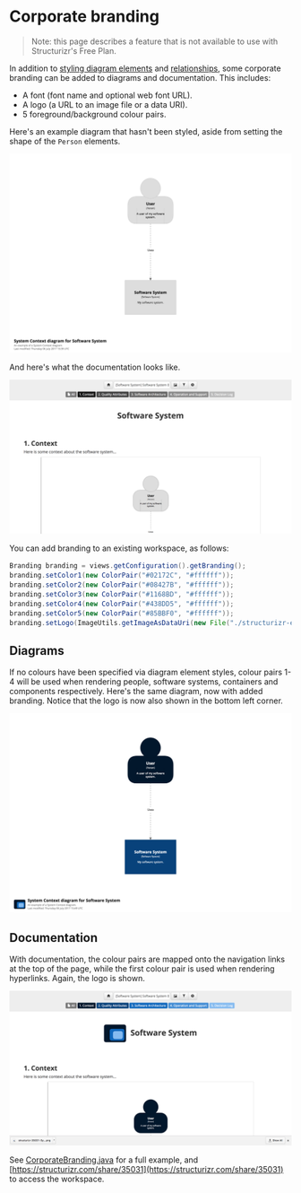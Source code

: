 # Corporate branding

> Note: this page describes a feature that is not available to use with Structurizr's Free Plan.

In addition to [styling diagram elements](styling-elements.md) and [relationships](styling-relationships.md), some corporate branding can be added to diagrams and documentation. This includes:

- A font (font name and optional web font URL).
- A logo (a URL to an image file or a data URI).
- 5 foreground/background colour pairs.

Here's an example diagram that hasn't been styled, aside from setting the shape of the ```Person``` elements.

![Unbranded diagram](images/corporate-branding-1.png)

And here's what the documentation looks like.

![Unbranded documentation](images/corporate-branding-2.png)

You can add branding to an existing workspace, as follows:

```java
Branding branding = views.getConfiguration().getBranding();
branding.setColor1(new ColorPair("#02172C", "#ffffff"));
branding.setColor2(new ColorPair("#08427B", "#ffffff"));
branding.setColor3(new ColorPair("#1168BD", "#ffffff"));
branding.setColor4(new ColorPair("#438DD5", "#ffffff"));
branding.setColor5(new ColorPair("#85BBF0", "#ffffff"));
branding.setLogo(ImageUtils.getImageAsDataUri(new File("./structurizr-examples/src/com/structurizr/example/core/structurizr.png")));
```

## Diagrams

If no colours have been specified via diagram element styles, colour pairs 1-4 will be used when rendering people, software systems, containers and components respectively.  Here's the same diagram, now with added branding. Notice that the logo is now also shown in the bottom left corner.

![Branded diagram](images/corporate-branding-3.png)

## Documentation

With documentation, the colour pairs are mapped onto the navigation links at the top of the page, while the first colour pair is used when rendering hyperlinks. Again, the logo is shown.

![Branded documentation](images/corporate-branding-4.png)

See [CorporateBranding.java](https://github.com/structurizr/java/blob/master/structurizr-examples/src/com/structurizr/example/core/CorporateBranding.java) for a full example, and [https://structurizr.com/share/35031](https://structurizr.com/share/35031) to access the workspace.

